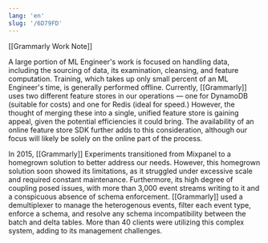 ```yaml
---
lang: 'en'
slug: '/6D79FD'
---
```


[[Grammarly Work Note]]

A large portion of ML Engineer's work is focused on handling data, including the sourcing of data, its examination, cleansing, and feature computation. Training, which takes up only small percent of an ML Engineer's time, is generally performed offline. Currently, [[Grammarly]] uses two different feature stores in our operations — one for DynamoDB (suitable for costs) and one for Redis (ideal for speed.) However, the thought of merging these into a single, unified feature store is gaining appeal, given the potential efficiencies it could bring. The availability of an online feature store SDK further adds to this consideration, although our focus will likely be solely on the online part of the process.

In 2015, [[Grammarly]] Experiments transitioned from Mixpanel to a homegrown solution to better address our needs. However, this homegrown solution soon showed its limitations, as it struggled under excessive scale and required constant maintenance. Furthermore, its high degree of coupling posed issues, with more than 3,000 event streams writing to it and a conspicuous absence of schema enforcement. [[Grammarly]] used a demultiplexer to manage the heterogenous events, filter each event type, enforce a schema, and resolve any schema incompatibility between the batch and delta tables. More than 40 clients were utilizing this complex system, adding to its management challenges.
